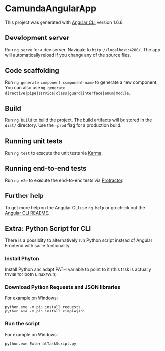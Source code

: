 # CamundaAngularApp

This project was generated with [Angular CLI](https://github.com/angular/angular-cli) version 1.6.6.

## Development server

Run `ng serve` for a dev server. Navigate to `http://localhost:4200/`. The app will automatically reload if you change any of the source files.

## Code scaffolding

Run `ng generate component component-name` to generate a new component. You can also use `ng generate directive|pipe|service|class|guard|interface|enum|module`.

## Build

Run `ng build` to build the project. The build artifacts will be stored in the `dist/` directory. Use the `-prod` flag for a production build.

## Running unit tests

Run `ng test` to execute the unit tests via [Karma](https://karma-runner.github.io).

## Running end-to-end tests

Run `ng e2e` to execute the end-to-end tests via [Protractor](http://www.protractortest.org/).

## Further help

To get more help on the Angular CLI use `ng help` or go check out the [Angular CLI README](https://github.com/angular/angular-cli/blob/master/README.md).

## Extra: Python Script for CLI

There is a possiblity to alternatively run Python script instead of Angular Frontend with same funtionality.

### Install Phyton

Install Python and adapt PATH variable to point to it (this task is actually trivial for both Linux/Win)

### Download Python Requests and JSON libraries

For example on Windows:
```
python.exe -m pip install requests
python.exe -m pip install simplejson
```

### Run the script

For example on Windows:
```
python.exe ExternalTaskScript.py
```
